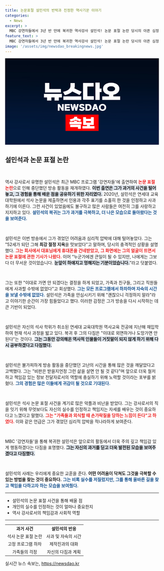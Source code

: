 ```yaml
---
title: 논문표절 설민석의 반박과 진정한 역사기꾼 이야기
categories:
  - News
excerpt: >
  MBC 강연자들에서 3년 반 만에 복귀한 역사강사 설민석! 논문 표절 논란 당시의 아픈 심정을 털어놓으며, 다시 공부를 결심한 사연과 함께 그가 경험한 악플과 고통을 솔직하게 공개했다.
feature_text: >
  MBC 강연자들에서 3년 반 만에 복귀한 역사강사 설민석! 논문 표절 논란 당시의 아픈 심정을 털어놓으며, 다시 공부를 결심한 사연과 함께 그가 경험한 악플과 고통을 솔직하게 공개했다.
image: '/assets/img/newsdao_breakingnews.jpg'
---
```


<p><img src="/assets/img/newsdao_breakingnews.jpg" alt="flaretime 속보" /></p>

<h2 data-ke-size="size26">설민석과 논문 표절 논란</h2>

<p data-ke-size="size16">&nbsp;</p>  

<p>역사 강사로서 유명한 설민석은 최근 MBC 프로그램 '강연자들'에 출연하여 <b><span style="color: #ee2323;">논문 표절 논란</span></b>으로 인해 중단했던 방송 활동을 재개하였다. <b><span style="background-color: #21538527;">이번 출연은 그가 과거의 사건을 털어놓고, 그 경험을 통해 배운 점을 공유하기 위한 자리였다.</span></b> 2020년, 설민석은 연세대 교육대학원에서 석사 논문을 제출하면서 인용과 각주 표기를 소홀히 한 것을 인정하고 사과하기에 이른다. 그런 사건이 있었음에도 불구하고 많은 사람들은 여전히 그를 사랑하고 지지하고 있다. <b><span style="color: #1a5490;">설민석의 복귀는 그가 과거를 극복하고, 더 나은 모습으로 돌아왔다는 것을 보여준다.</span></b> </p>

<p data-ke-size="size16">&nbsp;</p>  

<p>설민석은 이번 방송에서 그가 겪었던 어려움과 심리적 압박에 대해 털어놓았다. 그는 "52세가 되던 그해 <b>최강 절정 지옥</b>을 맛보았다"고 말하며, 당시의 충격적인 상황을 설명했다. <b><span style="color: #ee2323;">그는 회사에서 대표님에게 휴대폰을 건네받았고, 그 화면에는 그의 얼굴이 뜨면서 논문 표절에 관한 기사가 나왔다.</span></b> 이어 “누군가에겐 큰일이 될 수 있지만, 나에게는 그보다 더 무서운 것이었습니다. <b><span style="background-color: #21538527;">눈앞이 하얘지고 멍해지는 기분이었습니다.</span></b>”라고 덧붙였다.</p>

<p data-ke-size="size16">&nbsp;</p>  

<p>그는 또한 "이대로 가면 안 되겠다는 결정을 하게 되었고, 가족과 친구들, 그리고 직원들에게 사과할 수밖에 없었다"고 회상했다. <b><span style="color: #1a5490;">그는 모든 프로그램에서 하차하며 자숙의 시간을 보낼 수밖에 없었다.</span></b> 설민석은 가족을 안심시키기 위해 "괜찮으니 걱정하지 말라"라고 이야기한 순간이 가장 힘들었다고 했다. 이러한 감정은 그가 방송을 다시 시작하는 데 큰 기반이 되었다.</p>

<p data-ke-size="size16">&nbsp;</p>  

<p>설민석은 자신의 석사 학위가 취소된 연세대 교육대학원 역사교육 전공에 지난해 재입학하여 현재 석사 과정을 밟고 있다. 복귀 후 그의 다짐은 "이대로 외면하거나 도망가면 안 된다"는 것이다. <b><span style="background-color: #21538527;">그는 그동안 강의해온 역사적 인물들이 거짓말이 되지 않게 하기 위해 다시 공부하겠다고 다짐했다.</span></b> </p>

<p data-ke-size="size16">&nbsp;</p>  

<p>설민석은 불가피하게 방송 활동을 중단했던 고난의 시간을 통해 많은 것을 깨달았다고 고백했다. 그는 "비판은 받을지언정 그런 삶을 살면 안 될 것 같다"며 앞으로 더욱 철저하고 책임감 있는 정보 전달자로서의 역할에 충실하기 위해 노력할 것이라는 포부를 밝혔다. <b><span style="color: #1a5490;">그의 경험은 많은 이들에게 귀감이 될 것으로 기대된다.</span></b></p>

<p data-ke-size="size16">&nbsp;</p>  

<p>설민석은 석사 논문 표절 사건을 계기로 많은 악플과 비난을 받았다. 그는 강사로서의 직을 잇기 위해 무엇보다도 자신의 실수를 인정하고 책임지는 자세를 배우는 것이 중요하다고 느꼈다고 말했다. <b><span style="color: #ee2323;">그는 "가족들과 외식할 때 손가락질을 당하는 느낌이 든다"고 하였다.</span></b> 이와 같은 언급은 그가 겪었던 심리적 압박을 적나라하게 보여준다.</p>

<p data-ke-size="size16">&nbsp;</p>  

<p>MBC '강연자들'을 통해 복귀한 설민석은 앞으로의 활동에서 더욱 주의 깊고 책임감 있게 행동하겠다는 다짐을 표명했다. <b><span style="background-color: #21538527;">그는 자신의 과거를 딛고 더욱 발전된 모습을 보여주겠다고 다짐했다.</span></b> </p>

<p data-ke-size="size16">&nbsp;</p>  

<p>설민석의 사례는 우리에게 중요한 교훈을 준다. <b>어떤 어려움이 닥쳐도 그것을 극복할 수 있는 방법을 찾는 것이 중요하다.</b> <b><span style="color: #1a5490;">그는 비록 실수를 저질렀지만, 그를 통해 올바른 길을 찾고 책임을 다하고자 하는 모습을 보여줬다.</span></b> </p>

<hr />  

<ul>
  <li>설민석의 논문 표절 사건을 통해 배울 점</li>
  <li>개인의 실수를 인정하는 것이 얼마나 중요한지</li>
  <li>역사 강사로서의 책임감과 사회적 역할</li>
</ul>

<hr />  

<table>
  <tr>
    <td style="text-align: center; height: 17px;"><b>과거 사건</b></td>
    <td style="text-align: center; height: 17px;"><b>설민석의 반응</b></td>
  </tr>
  <tr>
    <td style="text-align: center; height: 17px;">석사 논문 표절 논란</td>
    <td style="text-align: center; height: 17px;">사과 및 자숙의 시간</td>
  </tr>
  <tr>
    <td style="text-align: center; height: 17px;">고정 프로그램 하차</td>
    <td style="text-align: center; height: 17px;">제작진과의 대화</td>
  </tr>
  <tr>
    <td style="text-align: center; height: 17px;">가족들의 걱정</td>
    <td style="text-align: center; height: 17px;">자신의 다짐과 계획</td>
  </tr>
</table>
실시간 뉴스 속보는, <a href="https://newsdao.kr" rel="dofollow">https://newsdao.kr</a>


